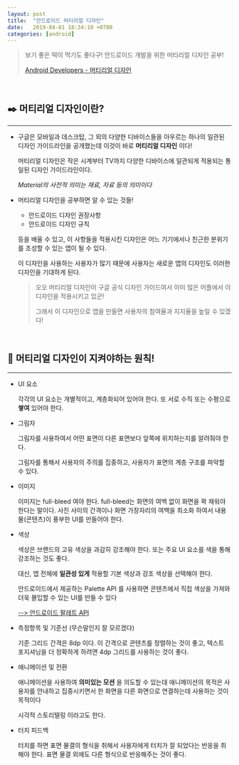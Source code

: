 ```yaml
---
layout: post
title:  "안드로이드 머티리얼 디자인"
date:   2019-04-01 18:34:10 +0700
categories: [android]
---
```



> 보기 좋은 떡이 먹기도 좋다구! 안드로이드 개발을 위한 머티리얼 디자인 공부!
>
>[Android Developers - 머티리얼 디자인](https://developer.android.com/distribute/best-practices/develop/use-material-design?hl=ko#get-started)

<br>


## ✒️ 머티리얼 디자인이란?
--- 

-  구글은 모바일과 데스크탑, 그 외의 다양한 디바이스들을 아우르는 하나의 일관된 디자인 가이드라인을 공개했는데 이것이 바로 __머티리얼 디자인__ 이다!

	머티리얼 디자인은 작은 시계부터 TV까지 다양한 디바이스에 일관되게 적용되는 통일된 디자인 가이드라인이다.

	_Material의 사전적 의미는 재료, 자료 등의 의미이다_

- 머티리얼 디자인을 공부하면 알 수 있는 것들!

	- 안드로이드 디자인 권장사항
	- 안드로이드 디자인 규칙
	
	등을 배울 수 있고, 이 사항들을 적용시킨 디자인은 어느 기기에서나 친근한 분위기를 조성할 수 있는 앱이 될 수 있다.

	이 디자인을 사용하는 사용자가 많기 때문에 사용자는 새로운 앱의 디자인도 이러한 디자인을 기대하게 된다.

	> 오오 머티리얼 디자인이 구글 공식 디자인 가이드여서 이미 많은 어플에서 이 디자인을 적용시키고 있군!
	>
	> 그래서 이 디자인으로 앱을 만들면 사용자의 참여율과 지지율을 높일 수 있겠다!

	<br>

## 👾 머티리얼 디자인이 지켜야하는 원칙!

---

- UI 요소

	각각의 UI 요소는 개별적이고, 계층화되어 있어야 한다. 또 서로 수직 또는 수평으로 __쌓여__ 있어야 한다.

- 그림자

	그림자를 사용하여서 어떤 표면이 다른 표면보다 앞쪽에 위치하는지를 알려줘야 한다. 

	그림자를 통해서 사용자의 주의를 집중하고, 사용자가 표면의 계층 구조를 파악할 수 있다.

- 이미지

	이미지는 full-bleed 여야 한다. full-bleed는 화면의 여백 없이 화면을 꽉 채워야 한다는 말이다. 사진 사이의 간격이나 화면 가장자리의 여백을 최소화 하여서 내용물(콘텐츠)이 풍부한 UI를 만들어야 한다.

- 색상

	색상은 브랜드의 고유 색상을 과감히 강조해야 한다. 또는 주요 UI 요소를 색을 통해 강조하는 것도 좋다. 

	대신, 앱 전체에 __일관성 있게__ 적용할 기본 색상과 강조 색상을 선택해야 한다. 

	안드로이드에서 제공하는 Palette API 를 사용하면 콘텐츠에서 직접 색상을 가져와 더욱 몰입할 수 있는 UI를 만들 수 있다

	[--> 안드로이드 팔레트 API](https://developer.android.com/training/material/palette-colors.html?hl=ko)

- 측정항목 및 기준선 (무슨말인지 잘 모르겠다)

	기준 그리드 간격은 8dp 이다. 이 간격으로 콘텐츠를 정렬하는 것이 좋고, 텍스트 포지셔닝을 더 정확하게 하려면 4dp 그리드를 사용하는 것이 좋다. 

- 애니메이션 및 전환

	애니메이션을 사용하여 __의미있는 모션__ 을 의도할 수 있는데 애니메이션의 목적은 사용자를 안내하고 집중시키면서 한 화면을 다른 화면으로 연결하는데 사용하는 것이 목적이다

	시각적 스토리텔링 이라고도 한다.
	
- 터치 피드백

	터치를 하면 표면 물결의 형식을 취해서 사용자에게 터치가 잘 되었다는 반응을 취해야 한다. 표면 물결 외에도 다른 형식으로 반응해주는 것이 좋다.